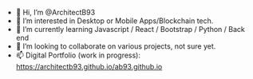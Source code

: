 - 👋 Hi, I’m @ArchitectB93
- 👀 I’m interested in Desktop or Mobile Apps/Blockchain tech. 
- 🌱 I’m currently learning Javascript / React / Bootstrap / Python / Back end
- 💞️ I’m looking to collaborate on various projects, not sure yet. 
- 📫 Digital Portfolio (work in progress): https://architectb93.github.io/ab93.github.io

<!---
ArchitectB93/ArchitectB93 is a ✨ special ✨ repository because its `README.md` (this file) appears on your GitHub profile.
You can click the Preview link to take a look at your changes.
--->
